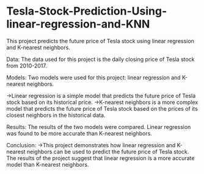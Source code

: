 # Tesla-Stock-Prediction-Using-linear-regression-and-KNN
This project predicts the future price of Tesla stock using linear regression and K-nearest neighbors.

Data:
The data used for this project is the daily closing price of Tesla stock from 2010-2017.

Models:
Two models were used for this project: linear regression and K-nearest neighbors.

->Linear regression is a simple model that predicts the future price of Tesla stock based on its historical price.
->K-nearest neighbors is a more complex model that predicts the future price of Tesla stock based on the prices of its closest neighbors in the historical data.

Results:
The results of the two models were compared. Linear regression was found to be more accurate than K-nearest neighbors.

Conclusion:
->This project demonstrates how linear regression and K-nearest neighbors can be used to predict the future price of Tesla stock. The results of the project suggest that linear regression is a more accurate model than K-nearest neighbors.

